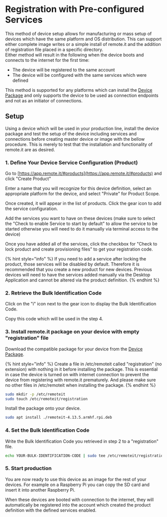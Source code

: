 # Registration with Pre-configured Services

This method of device setup allows for manufacturing or mass setup of devices which have the same platform and OS distribution. This can support either complete image writes or a simple install of remote.it and the addition of registration file placed in a specific directory.\
Either method will result in the following when the device boots and connects to the internet for the first time:

* The device will be registered to the same account
* The device will be configured with the same services which were defined

This method is supported for any platforms which can install the [Device Package](../software/device-package/supported-platforms.md#device\_package\_supported\_platforms) and only supports the device to be used as connection endpoints and not as an initiator of connections.

## Setup

Using a device which will be used in your production line, install the device package and test the setup of the device including services and connections before creating master device or image with the bellow procedure. This is merely to test that the installation and functionality of remote.it are as desired.&#x20;

### 1. Define Your Device Service Configuration (Product)

Go to [https://app.remote.it/#products](https://app.remote.it/#products) and click "Create Product"

Enter a name that you will recognize for this device definition, select an appropriate platform for the device, and select "Private" for Product Scope.

Once created, it will appear in the list of products. Click the gear icon to add the service configuration.

Add the services you want to have on these devices (make sure to select the "Check to enable Service to start by default" to allow the service to be started otherwise you will need to do it manually via terminal access to the device)

Once you have added all of the services, click the checkbox for "Check to lock product and create provisioning files" to get your registration code.

{% hint style="info" %}
If you need to add a service after locking the product, those services will be disabled by default. Therefore it is recommended that you create a new product for new devices. Previous devices will need to have the services added manually via the Desktop Application and cannot be altered via the product definition.
{% endhint %}

### 2. Retrieve the Bulk Identification Code

Click on the "i" icon next to the gear icon to display the Bulk Identification Code.&#x20;

Copy this code which will be used in the step 4.

### 3. Install remote.it package on your device with empty "registration" file

Download the compatible package for your device from the [Device Package](../software/device-package/installation.md#supported-platforms).

{% hint style="info" %}
Create a file in /etc/remoteit called "registration" (no extension) with nothing in it before installing the package. This is essential in case the device is turned on with internet connection to prevent the device from registering with remote.it prematurely. And please make sure no other files in /etc/remoteit when installing the package.
{% endhint %}

```bash
sudo mkdir -p /etc/remoteit
sudo touch /etc/remoteit/registration 
```

Install the package onto your device.

```bash
sudo apt install ./remoteit-4.13.5.armhf.rpi.deb
```

### 4. Set the Bulk Identification Code

Write the Bulk Identification Code you retrieved in step 2 to a "registration" file.

```bash
echo YOUR-BULK-IDENTIFICATION-CODE | sudo tee /etc/remoteit/registration
```

### 5. Start production

You are now ready to use this device as an image for the rest of your devices. For example on a Raspberry Pi you can copy the SD card and insert it into another Raspberry Pi.

When these devices are booted with connection to the internet, they will automatically be registered into the account which created the product definition with the defined services enabled.

&#x20;







####



